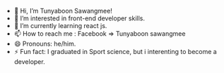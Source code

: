 - 👋 Hi, I’m Tunyaboon Sawangmee!
- 👀 I’m interested in front-end developer skills.
- 🌱 I’m currently learning react js.
- 📫 How to reach me : Facebook => Tunyaboon sawangmee
- 😄 Pronouns: he/him.
- ⚡ Fun fact: I graduated in Sport science, but i interenting to become a developer.

<!---
Tunyaboon1209/Tunyaboon1209 is a ✨ special ✨ repository because its `README.md` (this file) appears on your GitHub profile.
You can click the Preview link to take a look at your changes.
--->
